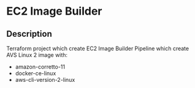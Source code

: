 # EC2 Image Builder

## Description

Terraform project which create EC2 Image Builder Pipeline which create AVS Linux 2 image with:
- amazon-corretto-11
- docker-ce-linux
- aws-cli-version-2-linux